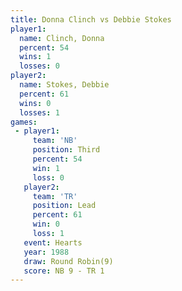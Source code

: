 ```yaml
---
title: Donna Clinch vs Debbie Stokes
player1:              
  name: Clinch, Donna 
  percent: 54         
  wins: 1             
  losses: 0           
player2:              
  name: Stokes, Debbie
  percent: 61         
  wins: 0             
  losses: 1           
games:
 - player1:         
     team: 'NB'     
     position: Third
     percent: 54    
     win: 1         
     loss: 0        
   player2:        
     team: 'TR'    
     position: Lead
     percent: 61   
     win: 0        
     loss: 1       
   event: Hearts       
   year: 1988          
   draw: Round Robin(9)
   score: NB 9 - TR 1  
---
```

